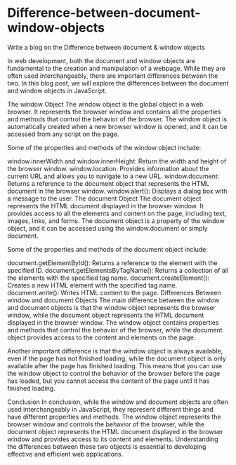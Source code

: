# Difference-between-document-window-objects
Write a blog on the Difference between document &amp; window objects

In web development, both the document and window objects are fundamental to the creation and manipulation of a webpage. While they are often used interchangeably, there are important differences between the two. In this blog post, we will explore the differences between the document and window objects in JavaScript.

The window Object
The window object is the global object in a web browser. It represents the browser window and contains all the properties and methods that control the behavior of the browser. The window object is automatically created when a new browser window is opened, and it can be accessed from any script on the page.

Some of the properties and methods of the window object include:

window.innerWidth and window.innerHeight: Return the width and height of the browser window.
window.location: Provides information about the current URL and allows you to navigate to a new URL.
window.document: Returns a reference to the document object that represents the HTML document in the browser window.
window.alert(): Displays a dialog box with a message to the user.
The document Object
The document object represents the HTML document displayed in the browser window. It provides access to all the elements and content on the page, including text, images, links, and forms. The document object is a property of the window object, and it can be accessed using the window.document or simply document.

Some of the properties and methods of the document object include:

document.getElementById(): Returns a reference to the element with the specified ID.
document.getElementsByTagName(): Returns a collection of all the elements with the specified tag name.
document.createElement(): Creates a new HTML element with the specified tag name.
document.write(): Writes HTML content to the page.
Differences Between window and document Objects
The main difference between the window and document objects is that the window object represents the browser window, while the document object represents the HTML document displayed in the browser window. The window object contains properties and methods that control the behavior of the browser, while the document object provides access to the content and elements on the page.

Another important difference is that the window object is always available, even if the page has not finished loading, while the document object is only available after the page has finished loading. This means that you can use the window object to control the behavior of the browser before the page has loaded, but you cannot access the content of the page until it has finished loading.

Conclusion
In conclusion, while the window and document objects are often used interchangeably in JavaScript, they represent different things and have different properties and methods. The window object represents the browser window and controls the behavior of the browser, while the document object represents the HTML document displayed in the browser window and provides access to its content and elements. Understanding the differences between these two objects is essential to developing effective and efficient web applications.
